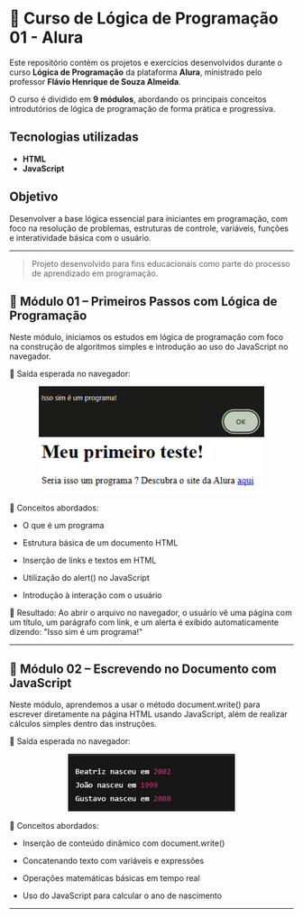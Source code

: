 # 🧠 Curso de Lógica de Programação 01 - Alura
 Este repositório contém os projetos e exercícios desenvolvidos durante o curso **Lógica de Programação** da plataforma **Alura**, ministrado pelo professor **Flávio Henrique de Souza Almeida**.

O curso é dividido em **9 módulos**, abordando os principais conceitos introdutórios de lógica de programação de forma prática e progressiva.

## Tecnologias utilizadas

- **HTML**
- **JavaScript**

## Objetivo

Desenvolver a base lógica essencial para iniciantes em programação, com foco na resolução de problemas, estruturas de controle, variáveis, funções e interatividade básica com o usuário.

---

> Projeto desenvolvido para fins educacionais como parte do processo de aprendizado em programação.

## 📘 Módulo 01 – Primeiros Passos com Lógica de Programação
Neste módulo, iniciamos os estudos em lógica de programação com foco na construção de algoritmos simples e introdução ao uso do JavaScript no navegador.

📄 Saída esperada no navegador:

 <p align="center">
    <img src="modulo01/alert.png" width="400px"/>
    <img src="modulo01/primeiroTeste.png" width="400px"/>
 </p>


🧠 Conceitos abordados:

- O que é um programa

- Estrutura básica de um documento HTML

- Inserção de links e textos em HTML

- Utilização do alert() no JavaScript

- Introdução à interação com o usuário

🚀 Resultado:
Ao abrir o arquivo no navegador, o usuário vê uma página com um título, um parágrafo com link, e um alerta é exibido automaticamente dizendo: "Isso sim é um programa!"

---

## 📘 Módulo 02 – Escrevendo no Documento com JavaScript
Neste módulo, aprendemos a usar o método document.write() para escrever diretamente na página HTML usando JavaScript, além de realizar cálculos simples dentro das instruções.

📄 Saída esperada no navegador:

 <p align="center">
  <img src="./imagens/modulo02/saida.png">
 </p>

 🧠 Conceitos abordados:

- Inserção de conteúdo dinâmico com document.write()

- Concatenando texto com variáveis e expressões

- Operações matemáticas básicas em tempo real

- Uso do JavaScript para calcular o ano de nascimento

---
